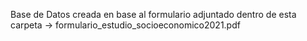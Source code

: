 Base de Datos creada en base al formulario adjuntado dentro de esta carpeta
-> formulario_estudio_socioeconomico2021.pdf
